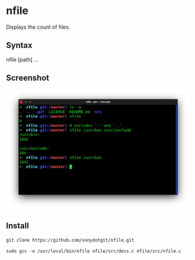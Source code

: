 # nfile
Displays the count of files.

## Syntax
nfile [path] ...

## Screenshot
![](data/scrnshots/nfile.png)

## Install

```
git clone https://github.com/sonydotgit/nfile.git
```
```
sudo gcc -o /usr/local/bin/nfile nfile/src/decs.c nfile/src/nfile.c
```

